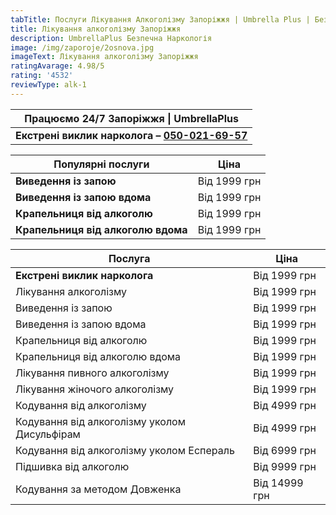 ```yaml
---
tabTitle: Послуги Лікування Алкоголізму Запоріжжя | Umbrella Plus | Безпечна наркологія
title: Лікування алкоголізму Запоріжжя
description: UmbrellaPlus Безпечна Наркологія
image: /img/zaporoje/2osnova.jpg
imageText: Лікування алкоголізму Запоріжжя
ratingAvarage: 4.98/5
rating: '4532'
reviewType: alk-1
---
```


| Працюємо 24/7 Запоріжжя \| UmbrellaPlus                             |
| ------------------------------------------------------------------- |
| **Екстрені виклик нарколога** **– [050-021-69-57](tel:0500216957)** |

| Популярні послуги                  | Ціна         |
| ---------------------------------- | ------------ |
| **Виведення із запою**             | Від 1999 грн |
| **Виведення із запою вдома**       | Від 1999 грн |
| **Крапельниця від алкоголю**       | Від 1999 грн |
| **Крапельниця від алкоголю вдома** | Від 1999 грн |

| Послуга                                      | Ціна          |
| -------------------------------------------- | ------------- |
| **Екстрені виклик нарколога**                | Від 1999 грн  |
| Лікування алкоголізму                        | Від 1999 грн  |
| Виведення із запою                           | Від 1999 грн  |
| Виведення із запою вдома                     | Від 1999 грн  |
| Крапельниця від алкоголю                     | Від 1999 грн  |
| Крапельниця від алкоголю вдома               | Від 1999 грн  |
| Лікування пивного алкоголізму                | Від 1999 грн  |
| Лікування жіночого алкоголізму               | Від 1999 грн  |
| Кодування від алкоголізму                    | Від 4999 грн  |
| Кодування від алкоголізму уколом Дисульфірам | Від 4999 грн  |
| Кодування від алкоголізму уколом Еспераль    | Від 6999 грн  |
| Підшивка від алкоголю                        | Від 9999 грн  |
| Кодування за методом Довженка                | Від 14999 грн |
